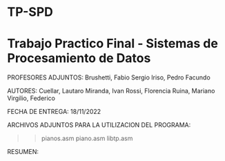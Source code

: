 # TP-SPD
# Trabajo Practico Final - Sistemas de Procesamiento de Datos

PROFESORES ADJUNTOS:
Brushetti, Fabio Sergio
Iriso, Pedro Facundo

AUTORES:
Cuellar, Lautaro
Miranda, Ivan
Rossi, Florencia
Ruina, Mariano
Virgilio, Federico

FECHA DE ENTREGA: 18/11/2022

ARCHIVOS ADJUNTOS PARA LA UTILIZACION DEL PROGRAMA:
>> pianos.asm
>> piano.asm
>> libtp.asm

RESUMEN:


